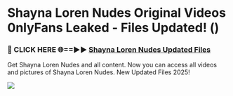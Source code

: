 # Shayna Loren Nudes Original Videos 0nlyFans Leaked - Files Updated! ()

<h3>🔴 CLICK HERE 🌐==►► <a href="https://tinyurl.com/2p9ay9w9" rel="nofollow">Shayna Loren Nudes Updated Files</a></h3>

Get Shayna Loren Nudes and all content. Now you can access all videos and pictures of Shayna Loren Nudes. New Updated Files 2025!

[![](https://i.imgur.com/KQgVmj3.gif)](https://tinyurl.com/2p9ay9w9)
